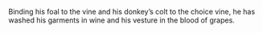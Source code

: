 Binding his foal to the vine and his donkey’s colt to the choice vine, he has washed his garments in wine and his vesture in the blood of grapes.
